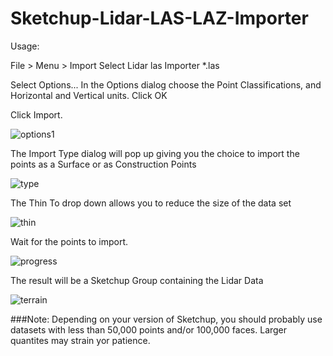 # Sketchup-Lidar-LAS-LAZ-Importer
Usage:

File > Menu > Import
Select Lidar las Importer *.las

Select Options...
In the Options dialog choose the Point Classifications, and Horizontal and Vertical units. Click OK

Click Import.

![options1](https://user-images.githubusercontent.com/88683212/136084172-1bb84b37-641b-45fa-88e8-62b19ead15fd.jpg)

The Import Type dialog will pop up giving you the choice to import the points as a Surface or as Construction Points

![type](https://user-images.githubusercontent.com/88683212/136083231-51d76a44-04ba-4202-b9d3-174650e0f284.jpg)

The Thin To drop down allows you to reduce the size of the data set

![thin](https://user-images.githubusercontent.com/88683212/136083238-5bad782e-5a9b-4497-a290-c551c506cf32.jpg)

Wait for the points to import.

![progress](https://user-images.githubusercontent.com/88683212/136086209-8c2231e6-04f3-402c-80d9-03b62a407359.png)

The result will be a Sketchup Group containing the Lidar Data

![terrain](https://user-images.githubusercontent.com/88683212/136083260-4c448c8d-e9ee-40b9-9f27-cacfe13d88dd.jpg)

###Note:  Depending on your version of Sketchup, you should probably use datasets with less than 50,000 points and/or 100,000 faces. Larger quantites may strain yor patience.



